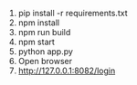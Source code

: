 1. pip install -r requirements.txt
2. npm install
3. npm run build
4. npm start
5. python app.py
6. Open browser
7. http://127.0.0.1:8082/login
